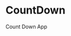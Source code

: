 # CountDown
 Count Down App
      
                      
                                                                                                           
                                                                                              
                                                                                                
                                                                                        
                                                                      
                                                
                              
                    
    
  
   
